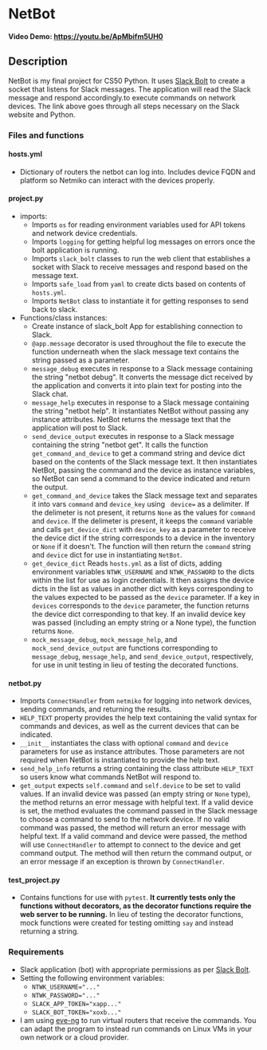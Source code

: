 # NetBot

#### Video Demo: https://youtu.be/ApMbifm5UH0

## Description
NetBot is my final project for CS50 Python. It uses [Slack Bolt](https://slack.dev/bolt-python/tutorial/getting-started) to create a socket that listens for Slack messages. The application will read the Slack message and respond accordingly.to execute commands on network devices. The link above goes through all steps necessary on the Slack website and Python.

### Files and functions

#### hosts.yml
* Dictionary of routers the netbot can log into. Includes device FQDN and platform so Netmiko can interact with the devices properly.

#### project.py
* imports:
    - Imports `os` for reading environment variables used for API tokens and network device credentials.
    - Imports `logging` for getting helpful log messages on errors once the bolt application is running.
    - Imports `slack_bolt` classes to run the web client that establishes a socket with Slack to receive messages and respond based on the message text.
    - Imports `safe_load` from `yaml` to create dicts based on contents of `hosts.yml`.
    - Imports `NetBot` class to instantiate it for getting responses to send back to slack.
* Functions/class instances:
    - Create instance of slack_bolt App for establishing connection to Slack.
    - `@app.message` decorator is used throughout the file to execute the function underneath when the slack message text contains the string passed as a parameter.
    - `message_debug` executes in response to a Slack message containing the string "netbot debug". It converts the message dict received by the application and converts it into plain text for posting into the Slack chat.
    - `message_help` executes in response to a Slack message containing the string "netbot help". It instantiates NetBot without passing any instance attributes. NetBot returns the message text that the application will post to Slack.
    - `send_device_output` executes in response to a Slack message containing the string "netbot get". It calls the function `get_command_and_device` to get a command string and device dict based on the contents of the Slack message text. It then instantiates NetBot, passing the command and the device as instance variables, so NetBot can send a command to the device indicated and return the output.
    - `get_command_and_device` takes the Slack message text and separates it into vars `command` and `device_key` using ` device=` as a delimiter. If the delimeter is not present, it returns `None` as the values for `command` and `device`. If the delimeter is present, it keeps the `command` variable and calls `get_device_dict` with `device_key` as a parameter to receive the device dict if the string corresponds to a device in the inventory or `None` if it doesn't. The function will then return the `command` string and `device` dict for use in instantiating `NetBot`.
    - `get_device_dict` Reads `hosts.yml` as a list of dicts, adding environment variables `NTWK_USERNAME` and `NTWK_PASSWORD` to the dicts within the list for use as login credentials. It then assigns the device dicts in the list as values in another dict with keys corresponding to the values expected to be passed as the `device` parameter. If a key in `devices` corresponds to the `device` parameter, the function returns the device dict corresponding to that key. If an invalid device key was passed (including an empty string or a None type), the function returns `None`.
    - `mock_message_debug`, `mock_message_help`, and `mock_send_device_output` are functions corresponding to `message_debug`, `message_help`, and `send_device_output`, respectively, for use in unit testing in lieu of testing the decorated functions.

#### netbot.py
* Imports `ConnectHandler` from `netmiko` for logging into network devices, sending commands, and returning the results.
* `HELP_TEXT` property provides the help text containing the valid syntax for commands and devices, as well as the current devices that can be indicated.
* `__init__` instantiates the class with optional `command` and `device` parameters for use as instance attributes. Those parameters are not required when NetBot is instantiated to provide the help text.
* `send_help_info` returns a string containing the class attribute `HELP_TEXT` so users know what commands NetBot will respond to.
* `get_output` expects `self.command` and `self.device` to be set to valid values. If an invalid device was passed (an empty string or `None` type), the method returns an error message with helpful text. If a valid device is set, the method evaluates the command passed in the Slack message to choose a command to send to the network device. If no valid command was passed, the method will return an error message with helpful text. If a valid command and device were passed, the method will use `ConnectHandler` to attempt to connect to the device and get command output. The method will then return the command output, or an error message if an exception is thrown by `ConnectHandler`.

#### test_project.py
* Contains functions for use with `pytest`. __It currently tests only the functions without decorators, as the decorator functions require the web server to be running.__ In lieu of testing the decorator functions, mock functions were created for testing omitting `say` and instead returning a string.

### Requirements
* Slack application (bot) with appropriate permissions as per [Slack Bolt](https://slack.dev/bolt-python/tutorial/getting-started).
* Setting the following environment variables:
    * `NTWK_USERNAME="..."`
    * `NTWK_PASSWORD="..."`
    * `SLACK_APP_TOKEN="xapp..."`
    * `SLACK_BOT_TOKEN="xoxb..."`
* I am using [eve-ng](https://www.eve-ng.net/) to run virtual routers that receive the commands. You can adapt the program to instead run commands on Linux VMs in your own network or a cloud provider.